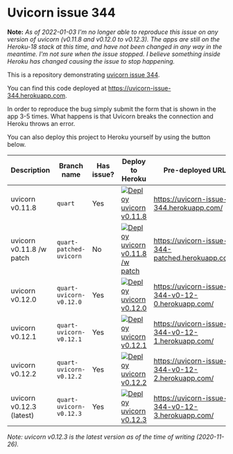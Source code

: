 # Uvicorn issue 344

**Note:** _As of 2022-01-03 I'm no longer able to reproduce this issue on any version of uvicorn (v0.11.8 and v0.12.0 to v0.12.3). The apps are still on the Heroku-18 stack at this time, and have not been changed in any way in the meantime. I'm not sure when the issue stopped. I believe something inside Heroku has changed causing the issue to stop happening._

This is a repository demonstrating [uvicorn issue 344](https://github.com/encode/uvicorn/issues/344).

You can find this code deployed at <https://uvicorn-issue-344.herokuapp.com>.

In order to reproduce the bug simply submit the form that is shown in the app 3-5 times.
What happens is that Uvicorn breaks the connection and Heroku throws an error.

You can also deploy this project to Heroku yourself by using the button below.

<table>
  <thead>
    <tr>
      <th>Description</th>
      <th>Branch name</th>
      <th>Has issue?</th>
      <th>Deploy to Heroku</th>
      <th>Pre-deployed URL</th>
    </tr>
  </thead>
  <tbody>
    <tr>
      <td>uvicorn v0.11.8</td>
      <td><code>quart</code></td>
      <td>Yes</td>
      <td><a href="https://heroku.com/deploy?template=https://github.com/malthejorgensen/uvicorn-issue-344/tree/quart"><img src="https://www.herokucdn.com/deploy/button.svg" alt="Deploy uvicorn v0.11.8"></a></td>
      <td><a href="https://uvicorn-issue-344.herokuapp.com/">https://uvicorn-issue-344.herokuapp.com/</a></td>
    </tr>
    <tr>
      <td>uvicorn v0.11.8 /w patch</td>
      <td><code>quart-patched-uvicorn</code></td>
      <td>No</td>
      <td><a href="https://heroku.com/deploy?template=https://github.com/malthejorgensen/uvicorn-issue-344/tree/quart-patched-uvicorn"><img src="https://www.herokucdn.com/deploy/button.svg" alt="Deploy uvicorn v0.11.8 /w patch"></a></td>
      <td><a href="https://uvicorn-issue-344-patched.herokuapp.com/">https://uvicorn-issue-344-patched.herokuapp.com/</a></td>
    </tr>
    <tr>
      <td>uvicorn v0.12.0</td>
      <td><code>quart-uvicorn-v0.12.0</code></td>
      <td>Yes</td>
      <td><a href="https://heroku.com/deploy?template=https://github.com/malthejorgensen/uvicorn-issue-344/tree/quart-uvicorn-v0.12.0"><img src="https://www.herokucdn.com/deploy/button.svg" alt="Deploy uvicorn v0.12.0"></a></td>
      <td><a href="https://uvicorn-issue-344-v0-12-0.herokuapp.com/">https://uvicorn-issue-344-v0-12-0.herokuapp.com/</a></td>
    </tr>
    <tr>
      <td>uvicorn v0.12.1</td>
      <td><code>quart-uvicorn-v0.12.1</code></td>
      <td>Yes</td>
      <td><a href="https://heroku.com/deploy?template=https://github.com/malthejorgensen/uvicorn-issue-344/tree/quart-uvicorn-v0.12.1"><img src="https://www.herokucdn.com/deploy/button.svg" alt="Deploy uvicorn v0.12.1"></a></td>
      <td><a href="https://uvicorn-issue-344-v0-12-1.herokuapp.com/">https://uvicorn-issue-344-v0-12-1.herokuapp.com/</a></td>
    </tr>
    <tr>
      <td>uvicorn v0.12.2</td>
      <td><code>quart-uvicorn-v0.12.2</code></td>
      <td>Yes</td>
      <td><a href="https://heroku.com/deploy?template=https://github.com/malthejorgensen/uvicorn-issue-344/tree/quart-uvicorn-v0.12.2"><img src="https://www.herokucdn.com/deploy/button.svg" alt="Deploy uvicorn v0.12.2"></a></td>
      <td><a href="https://uvicorn-issue-344-v0-12-2.herokuapp.com/">https://uvicorn-issue-344-v0-12-2.herokuapp.com/</a></td>
    </tr>
    <tr>
      <td>uvicorn v0.12.3 (latest)</td>
      <td><code>quart-uvicorn-v0.12.3</code></td>
      <td>Yes</td>
      <td><a href="https://heroku.com/deploy?template=https://github.com/malthejorgensen/uvicorn-issue-344/tree/quart-uvicorn-v0.12.3"><img src="https://www.herokucdn.com/deploy/button.svg" alt="Deploy uvicorn v0.12.3"></a></td>
      <td><a href="https://uvicorn-issue-344-v0-12-3.herokuapp.com/">https://uvicorn-issue-344-v0-12-3.herokuapp.com/</a></td>
    </tr>
  </tbody>
</table>

_Note: uvicorn v0.12.3 is the latest version as of the time of writing (2020-11-26)._
